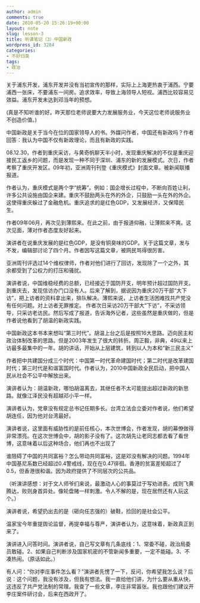 ```yaml
---
author: admin
comments: true
date: 2010-05-20 15:26:19+00:00
layout: note
slug: lesson-3
title: 听课笔记（3）中国新政
wordpress_id: 3284
categories:
- 不好归类
tags:
- 政治
---
```


关于浦东开发，浦东开发并没有当初宣传的那样，实际上上海更热衷于浦西。宁要浦西一张床，不要浦东一间房。追求效率，导致上海领导人短视。浦西比较容易见效益。浦东开发未达到邓当年的预想。 

(真是不知听谁的好。昨天那位老师说要大力发展服务业，今天这位老师说服务业不创造价值。)

中国新政是关于当今在位的国家领导人的书。外媒问作者，中国还有新政吗？作者回答：我认为中国不仅有新政理论，而且有新政的实践。

08.12.30，作者到重庆采访，与黄奇帆聊天半小时，发现重庆解决的不仅是重庆迎接民工返乡的问题，而是发现一种不同于深圳、浦东的新的发展模式。次日，作者考察了重庆开发区。09年初，亚洲周刊刊登《重庆模式》封面文章。被新闻联播报道。

作者认为，重庆模式是两个字“统筹”。例如：国企增长过程中，不断向百姓让利，许多公共设施由国企来建。重庆不鼓励两头在外的外企，只鼓励一头在外的外企。这使得重庆躲过了金融危机。重庆追求的是红色GDP，又发展经济，又保障民生。

作者09年06月，再次见到薄熙来。在此之前，由于报道仰融，让薄熙来不爽。这次见面，薄对作者态度友好起来。

演讲者在说重庆发展的是红色GDP，是没有铜臭味的GDP。关于这篇文章，发与不发，编辑部讨论了四个月。作者因写这篇文章，被网民骂得很厉害。

亚洲周刊评选过14个维权律师，作者对他们进行了回访，发现除了一个之外，其余都受到了公权力的打压和骚扰。 

演讲者说，中国维稳经费的总额，已经接近于国防开支，明年预计超过国防开支。到重庆去，发现信访办门口没有人。后来了解到，据说因为重庆20万干部“大下访”，把上访者的资料拿出来，排队解决。薄熙来说，上访者生活困难找共产党没有任何问题。对上访者无罪推定。  作者次日采访20万干部大“下访”，不采访领导，只采访老访民。然后写成了报道，告诉海外记者，这些虽然是重庆做的，但是作者说他看到了胡温的新政实践。

中国新政这本书本来想叫“第三时代”。胡温上台之后是按照16大思路。迈向民主和政治体制改革的思路。但是2003年发生了很大的转折。周正毅，非典，49以来上访最多最集中的一年。胡的讲话，开始从上层建筑，转到以人为本和“新三民主义”

作者把中共建国分成三个时代：中国第一时代革命建国时代；第二时代是改革建国时代；第三时代是和谐富国时代。作者认为，2010中国新政全民启动，把中国人民从社会不公平中解放出来。

演讲者认为：胡温新政，哪怕胡温离去，其继任者不太可能提出超过新政的新思路。就像江泽民没有超越邓小平一样。 

演讲者认为，党章没有规定总书记任期多长。台湾立法会立委对作者说，他们希望胡连任，因为他对台湾最好。

演讲者说，这里面有威胁性的是前任核心，本次世博会，作者发现，胡的幕僚做得非常漂亮。在这次世博会中，胡的影子没有了。这次胡先让老同志都去看了看世博，这意味着以后这种场合，他们再也不出现了

谁阻碍了中国的共同富裕？怎么带动共同富裕，这是邓没有解决的问题。1994年中国基尼系数已经超过0.4警戒线，现在在0.47徘徊。香港的贫富差矩超过了0.5，但香港很和谐。因为政府提供了不同层次的公共品。

（听演讲感想：对于文人师爷们来说，最激动人心的事莫过于写劝进表。成则飞黄腾达，败则身首异处。像轮盘赌一样刺激。令人不解的是，现在居然还有人玩这个。） 

演讲者说，希望扔出去的是（砸向任志强的）破鞋，捡回的是社会公平。

温家宝今年重提舆论监督，再提幸福与尊严，演讲者认为，这意味着，新政真正到来了。

演讲进入问答时间。演讲者说，自己写文章有几条底线：1、常委不碰，政治局委员敢碰。2、如果自己判断涉及国家机密的不管新闻多重要，一定不能碰。3、不凑热闹。（原话如此。） 

有人问：“你对李庄事件怎么看？”演讲者先愣了一下，反问，你希望我怎么说？后说：这个问题，我没有涉及，但我有想法。我一直给他们讲，为什么要从重从快，这违反了共产党法制的常理。我查了一些文章，李庄非常嚣张。我也跟他们建议开李庄案件研讨会，后来在西政开了。



